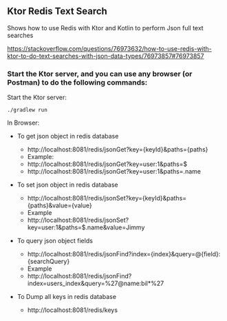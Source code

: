 ## Ktor Redis Text Search

Shows how to use Redis with Ktor and Kotlin to perform Json full text searches

https://stackoverflow.com/questions/76973632/how-to-use-redis-with-ktor-to-do-text-searches-with-json-data-types/76973857#76973857


### Start the Ktor server, and you can use any browser (or Postman) to do the following commands:

Start the Ktor server:

`./gradlew run`

In Browser:

- To get json object in redis database
  - http://localhost:8081/redis/jsonGet?key={keyId}&paths={paths}
  - Example:
  - http://localhost:8081/redis/jsonGet?key=user:1&paths=$
  - http://localhost:8081/redis/jsonGet?key=user:1&paths=.name

- To set json object in redis database
  - http://localhost:8081/redis/jsonSet?key={keyId}&paths={paths}&value={value}
  - Example
  - http://localhost:8081/redis/jsonSet?key=user:1&paths=$.name&value=Jimmy

- To query json object fields
  - http://localhost:8081/redis/jsonFind?index={index}&query=@{field}:{searchQuery}
  - Example
  - http://localhost:8081/redis/jsonFind?index=users_index&query=%27@name:bil*%27

- To Dump all keys in redis database
  - http://localhost:8081/redis/keys

    